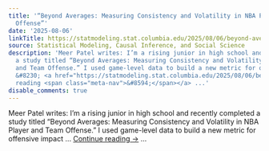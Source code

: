 ```yaml
---
title: '“Beyond Averages: Measuring Consistency and Volatility in NBA Player and Team
  Offense”'
date: '2025-08-06'
linkTitle: https://statmodeling.stat.columbia.edu/2025/08/06/beyond-averages-measuring-consistency-and-volatility-in-nba-player-and-team-offense/
source: Statistical Modeling, Causal Inference, and Social Science
description: 'Meer Patel writes: I’m a rising junior in high school and recently completed
  a study titled “Beyond Averages: Measuring Consistency and Volatility in NBA Player
  and Team Offense.” I used game-level data to build a new metric for offensive impact
  &#8230; <a href="https://statmodeling.stat.columbia.edu/2025/08/06/beyond-averages-measuring-consistency-and-volatility-in-nba-player-and-team-offense/">Continue
  reading <span class="meta-nav">&#8594;</span></a> ...'
disable_comments: true
---
```

Meer Patel writes: I’m a rising junior in high school and recently completed a study titled “Beyond Averages: Measuring Consistency and Volatility in NBA Player and Team Offense.” I used game-level data to build a new metric for offensive impact &#8230; <a href="https://statmodeling.stat.columbia.edu/2025/08/06/beyond-averages-measuring-consistency-and-volatility-in-nba-player-and-team-offense/">Continue reading <span class="meta-nav">&#8594;</span></a> ...